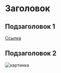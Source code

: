 # Заголовок

## Подзаголовок 1
[Ссылка](http:\\direktoria.org)

## Подзаголовок 2
![картинка](https://meduza.io/impro/3lupBmm2n-A9OzqazBx3Tdi8rXYMSkEcPqNbjB5ky7w/fill/650/0/ce/1/aHR0cHM6Ly9tZWR1/emEuaW8vaW1hZ2Uv/YXR0YWNobWVudHMv/aW1hZ2VzLzAwNy8y/NTMvNjU0L29yaWdp/bmFsL0U3SHZ2Y3ND/UU9Ya09aekZnRkV1/T0EuanBn.webp)
